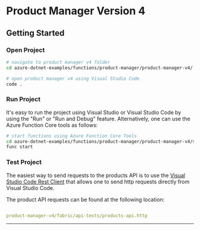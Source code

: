 # Product Manager Version 4

## Getting Started

### Open Project

```bash
# navigate to product manager v4 folder
cd azure-dotnet-examples/functions/product-manager/product-manager-v4/

# open product manager v4 using Visual Studio Code
code .
```

### Run Project

It's easy to run the project using Visual Studio or Visual Studio Code by using the "Run" or "Run and Debug" feature. Alternatively, one can use the Azure Function Core tools as follows:

```bash
# start functions using Azure Function Core Tools
cd azure-dotnet-examples/functions/product-manager/product-manager-v4/src/ProductManagerFncAppV4
func start
```

### Test Project

The easiest way to send requests to the products API is to use the [Visual Studio Code Rest Client] that allows one to send http requests directly from Visual Studio Code.

The product API requests can be found at the following location:

```yaml

product-manager-v4/fabric/api-tests/products-api.http

```

---

[Visual Studio Code Rest Client]: https://marketplace.visualstudio.com/items?itemName=humao.rest-client